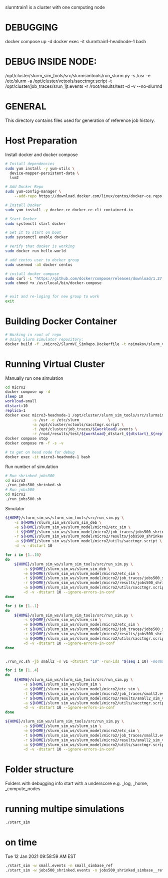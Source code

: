 slurmtrain1 is a cluster with one computing node

# DEBUGGING
docker compose up -d 
docker exec -it slurmtrain1-headnode-1 bash

# DEBUG INSIDE NODE:
/opt/cluster/slurm_sim_tools/src/slurmsimtools/run_slurm.py -s /usr -e /etc/slurm -a /opt/cluster/vctools/sacctmgr.script -t /opt/cluster/job_traces/srun_1jt.events -r /root/results/test -d -v --no-slurmd


# GENERAL

This directory contains files used for generation of reference job history.

# Host Preparation

Install docker and docker compose

```bash
# Install dependencies
sudo yum install -y yum-utils \
  device-mapper-persistent-data \
  lvm2

# Add Docker Repo
sudo yum-config-manager \
    --add-repo https://download.docker.com/linux/centos/docker-ce.repo

# Install Docker
sudo yum install -y docker-ce docker-ce-cli containerd.io

# Start Docker
sudo systemctl start docker

# Set it to start on boot
sudo systemctl enable docker

# Verify that docker is working
sudo docker run hello-world

# add centos user to docker group
sudo usermod -aG docker centos

# install docker compose
sudo curl -L "https://github.com/docker/compose/releases/download/1.27.4/docker-compose-$(uname -s)-$(uname -m)" -o /usr/local/bin/docker-compose
sudo chmod +x /usr/local/bin/docker-compose


# exit and re-loging for new group to work
exit
```

# Building Docker Container


```bash
# Working in root of repo
# Using Slurm simulator repository:
docker build -f ./micro2/SlurmVC_SimRepo.Dockerfile -t nsimakov/slurm_vc:slurm-20.02-sim .
```

# Running Virtual Cluster

Manually run one simulation
```bash
cd micro2
docker compose up -d
sleep 10
workload=small
dtstart=10
replica=1
docker exec micro3-headnode-1 /opt/cluster/slurm_sim_tools/src/slurmsimtools/run_slurm.py \
            -s /usr -e /etc/slurm             \
            -a /opt/cluster/vctools/sacctmgr.script \
            -t /opt/cluster/job_traces/${workload}.events \
            -r /root/results/test/${workload}_dtstart_${dtstart}_${replica} -d -v -dtstart $dtstart --no-slurmd >& ${workload}_dtstart_${dtstart}_${replica}.out
docker compose stop
docker compose rm -f -s -v

# to get on head node for debug
docker exec -it micro3-headnode-1 bash
```


Run number of simulation
```bash
# Run shrinked jobs500
cd micro2
./run_jobs500_shrinked.sh
# Run jobs500
cd micro2
./run_jobs500.sh
```

Simulator
```bash
${HOME}/slurm_sim_ws/slurm_sim_tools/src/run_sim.py \
    -s ${HOME}/slurm_sim_ws/slurm_sim_deb \
    -e ${HOME}/slurm_sim_ws/slurm_model/micro2/etc_sim \
    -t ${HOME}/slurm_sim_ws/slurm_model/micro2/job_traces/jobs500_shrinked.events \
    -r ${HOME}/slurm_sim_ws/slurm_model/micro2/results/jobs500_shrinked_sim/dtstart_10_1 \
    -a ${HOME}/slurm_sim_ws/slurm_model/micro2/utils/sacctmgr.script \
    -d -v -dtstart 10 

for i in {1..10}
do
    ${HOME}/slurm_sim_ws/slurm_sim_tools/src/run_sim.py \
        -s ${HOME}/slurm_sim_ws/slurm_sim_deb \
        -e ${HOME}/slurm_sim_ws/slurm_model/micro2/etc_sim \
        -t ${HOME}/slurm_sim_ws/slurm_model/micro2/job_traces/jobs500_shrinked.events \
        -r ${HOME}/slurm_sim_ws/slurm_model/micro2/results/jobs500_shrinked_sim_speed5/dtstart_10_${i} \
        -a ${HOME}/slurm_sim_ws/slurm_model/micro2/utils/sacctmgr.script \
        -d -v -dtstart 10 --ignore-errors-in-conf
done

for i in {1..1}
do
    ${HOME}/slurm_sim_ws/slurm_sim_tools/src/run_sim.py \
        -s ${HOME}/slurm_sim_ws/slurm_sim \
        -e ${HOME}/slurm_sim_ws/slurm_model/micro2/etc_sim \
        -t ${HOME}/slurm_sim_ws/slurm_model/micro2/job_traces/jobs500_shrinked.events \
        -r ${HOME}/slurm_sim_ws/slurm_model/micro2/results/jobs500_shrinked_sim_v1_speed1/dtstart_10_${i} \
        -a ${HOME}/slurm_sim_ws/slurm_model/micro2/utils/sacctmgr.script \
        -d -v -dtstart 10 --ignore-errors-in-conf
done


./run_vc.sh -jb small2 -s v1 -dtstart "10" -run-ids "$(seq 1 10) -normal -frontend"

for i in {1..4}
do
    ${HOME}/slurm_sim_ws/slurm_sim_tools/src/run_sim.py \
        -s ${HOME}/slurm_sim_ws/slurm_sim \
        -e ${HOME}/slurm_sim_ws/slurm_model/micro2/etc_sim \
        -t ${HOME}/slurm_sim_ws/slurm_model/micro2/job_traces/small2.events \
        -r ${HOME}/slurm_sim_ws/slurm_model/micro2/results/small2_sim_v2_speed1/dtstart_10_${i} \
        -a ${HOME}/slurm_sim_ws/slurm_model/micro2/utils/sacctmgr.script \
        -d -v -dtstart 10 --ignore-errors-in-conf
done

${HOME}/slurm_sim_ws/slurm_sim_tools/src/run_sim.py \
        -s ${HOME}/slurm_sim_ws/slurm_sim \
        -e ${HOME}/slurm_sim_ws/slurm_model/micro2/etc_sim \
        -t ${HOME}/slurm_sim_ws/slurm_model/micro2/job_traces/small2.events \
        -r ${HOME}/slurm_sim_ws/slurm_model/micro2/results/small2_sim_v1_speed1/dtstart_10_1 \
        -a ${HOME}/slurm_sim_ws/slurm_model/micro2/utils/sacctmgr.script \
        -d -v -dtstart 10 --ignore-errors-in-conf

```

# Folder structure

Folders with debugging info start with a underscore e.g. _log, _home, _compute_nodes

# running multipe simulations 

```bash
./start_sim

```


# on time

Tue 12 Jan 2021 09:58:59 AM EST
 

```bash
./start_sim -w small.events -n small_simbase_ref
./start_sim -w jobs500_shrinked.events -n jobs500_shrinked_simbase__ref

```
